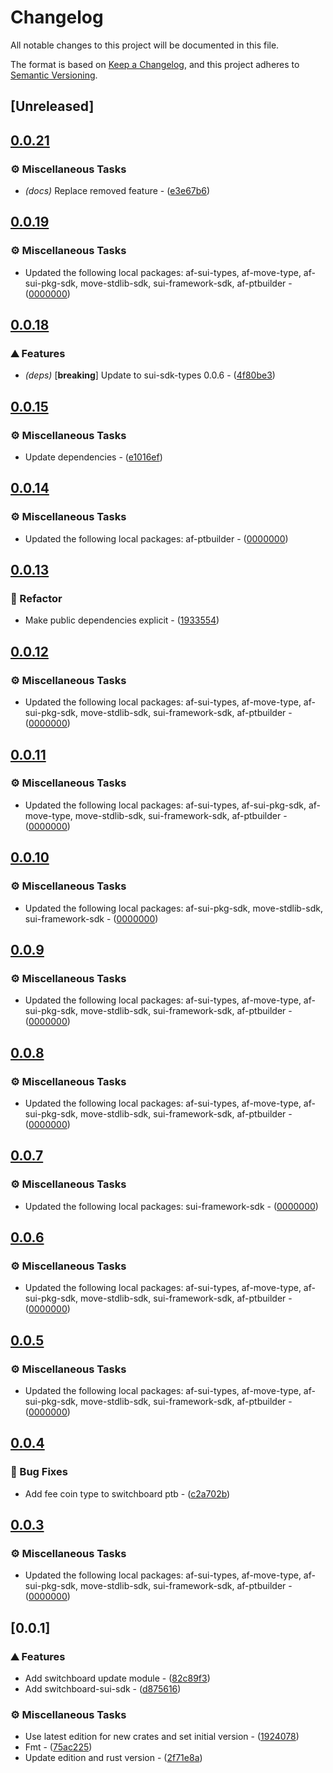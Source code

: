 # Changelog

All notable changes to this project will be documented in this file.

The format is based on [Keep a Changelog](https://keepachangelog.com/en/1.0.0/),
and this project adheres to [Semantic Versioning](https://semver.org/spec/v2.0.0.html).

## [Unreleased]

## [0.0.21](https://github.com/AftermathFinance/aftermath-sdk-rust/compare/switchboard-sui-sdk-v0.0.20...switchboard-sui-sdk-v0.0.21)

### ⚙️ Miscellaneous Tasks

- *(docs)* Replace removed feature - ([e3e67b6](https://github.com/AftermathFinance/aftermath-sdk-rust/commit/e3e67b64f88890bcf457981026966f22d3936b25))


## [0.0.19](https://github.com/AftermathFinance/aftermath-sdk-rust/compare/switchboard-sui-sdk-v0.0.18...switchboard-sui-sdk-v0.0.19)

### ⚙️ Miscellaneous Tasks

- Updated the following local packages: af-sui-types, af-move-type, af-sui-pkg-sdk, move-stdlib-sdk, sui-framework-sdk, af-ptbuilder - ([0000000](https://github.com/AftermathFinance/aftermath-sdk-rust/commit/0000000))


## [0.0.18](https://github.com/AftermathFinance/aftermath-sdk-rust/compare/switchboard-sui-sdk-v0.0.17...switchboard-sui-sdk-v0.0.18)

### ⛰️ Features

- *(deps)* [**breaking**] Update to sui-sdk-types 0.0.6 - ([4f80be3](https://github.com/AftermathFinance/aftermath-sdk-rust/commit/4f80be3cf395982d362fd2f368bd2b0538b89181))


## [0.0.15](https://github.com/AftermathFinance/aftermath-sdk-rust/compare/switchboard-sui-sdk-v0.0.14...switchboard-sui-sdk-v0.0.15)

### ⚙️ Miscellaneous Tasks

- Update dependencies - ([e1016ef](https://github.com/AftermathFinance/aftermath-sdk-rust/commit/e1016ef1344da5430d48f94a7490f3cd7140b10d))


## [0.0.14](https://github.com/AftermathFinance/aftermath-sdk-rust/compare/switchboard-sui-sdk-v0.0.13...switchboard-sui-sdk-v0.0.14)

### ⚙️ Miscellaneous Tasks

- Updated the following local packages: af-ptbuilder - ([0000000](https://github.com/AftermathFinance/aftermath-sdk-rust/commit/0000000))


## [0.0.13](https://github.com/AftermathFinance/aftermath-sdk-rust/compare/switchboard-sui-sdk-v0.0.12...switchboard-sui-sdk-v0.0.13)

### 🚜 Refactor

- Make public dependencies explicit - ([1933554](https://github.com/AftermathFinance/aftermath-sdk-rust/commit/19335540faf2d55827fdfcd04aaa9c130fa306a3))


## [0.0.12](https://github.com/AftermathFinance/aftermath-sdk-rust/compare/switchboard-sui-sdk-v0.0.11...switchboard-sui-sdk-v0.0.12)

### ⚙️ Miscellaneous Tasks

- Updated the following local packages: af-sui-types, af-move-type, af-sui-pkg-sdk, move-stdlib-sdk, sui-framework-sdk, af-ptbuilder - ([0000000](https://github.com/AftermathFinance/aftermath-sdk-rust/commit/0000000))


## [0.0.11](https://github.com/AftermathFinance/aftermath-sdk-rust/compare/switchboard-sui-sdk-v0.0.10...switchboard-sui-sdk-v0.0.11)

### ⚙️ Miscellaneous Tasks

- Updated the following local packages: af-sui-types, af-sui-pkg-sdk, af-move-type, move-stdlib-sdk, sui-framework-sdk, af-ptbuilder - ([0000000](https://github.com/AftermathFinance/aftermath-sdk-rust/commit/0000000))


## [0.0.10](https://github.com/AftermathFinance/aftermath-sdk-rust/compare/switchboard-sui-sdk-v0.0.9...switchboard-sui-sdk-v0.0.10)

### ⚙️ Miscellaneous Tasks

- Updated the following local packages: af-sui-pkg-sdk, move-stdlib-sdk, sui-framework-sdk - ([0000000](https://github.com/AftermathFinance/aftermath-sdk-rust/commit/0000000))


## [0.0.9](https://github.com/AftermathFinance/aftermath-sdk-rust/compare/switchboard-sui-sdk-v0.0.8...switchboard-sui-sdk-v0.0.9)

### ⚙️ Miscellaneous Tasks

- Updated the following local packages: af-sui-types, af-move-type, af-sui-pkg-sdk, move-stdlib-sdk, sui-framework-sdk, af-ptbuilder - ([0000000](https://github.com/AftermathFinance/aftermath-sdk-rust/commit/0000000))


## [0.0.8](https://github.com/AftermathFinance/aftermath-sdk-rust/compare/switchboard-sui-sdk-v0.0.7...switchboard-sui-sdk-v0.0.8)

### ⚙️ Miscellaneous Tasks

- Updated the following local packages: af-sui-types, af-move-type, af-sui-pkg-sdk, move-stdlib-sdk, sui-framework-sdk, af-ptbuilder - ([0000000](https://github.com/AftermathFinance/aftermath-sdk-rust/commit/0000000))


## [0.0.7](https://github.com/AftermathFinance/aftermath-sdk-rust/compare/switchboard-sui-sdk-v0.0.6...switchboard-sui-sdk-v0.0.7)

### ⚙️ Miscellaneous Tasks

- Updated the following local packages: sui-framework-sdk - ([0000000](https://github.com/AftermathFinance/aftermath-sdk-rust/commit/0000000))


## [0.0.6](https://github.com/AftermathFinance/aftermath-sdk-rust/compare/switchboard-sui-sdk-v0.0.5...switchboard-sui-sdk-v0.0.6)

### ⚙️ Miscellaneous Tasks

- Updated the following local packages: af-sui-types, af-move-type, af-sui-pkg-sdk, move-stdlib-sdk, sui-framework-sdk, af-ptbuilder - ([0000000](https://github.com/AftermathFinance/aftermath-sdk-rust/commit/0000000))


## [0.0.5](https://github.com/AftermathFinance/aftermath-sdk-rust/compare/switchboard-sui-sdk-v0.0.4...switchboard-sui-sdk-v0.0.5)

### ⚙️ Miscellaneous Tasks

- Updated the following local packages: af-sui-types, af-move-type, af-sui-pkg-sdk, move-stdlib-sdk, sui-framework-sdk, af-ptbuilder - ([0000000](https://github.com/AftermathFinance/aftermath-sdk-rust/commit/0000000))


## [0.0.4](https://github.com/AftermathFinance/aftermath-sdk-rust/compare/switchboard-sui-sdk-v0.0.3...switchboard-sui-sdk-v0.0.4)

### 🐛 Bug Fixes

- Add fee coin type to switchboard ptb - ([c2a702b](https://github.com/AftermathFinance/aftermath-sdk-rust/commit/c2a702b9112f90fdd34491792e3900d4cb94cf18))


## [0.0.3](https://github.com/AftermathFinance/aftermath-sdk-rust/compare/switchboard-sui-sdk-v0.0.2...switchboard-sui-sdk-v0.0.3)

### ⚙️ Miscellaneous Tasks

- Updated the following local packages: af-sui-types, af-move-type, af-sui-pkg-sdk, move-stdlib-sdk, sui-framework-sdk, af-ptbuilder - ([0000000](https://github.com/AftermathFinance/aftermath-sdk-rust/commit/0000000))


## [0.0.1]

### ⛰️ Features

- Add switchboard update module - ([82c89f3](https://github.com/AftermathFinance/aftermath-sdk-rust/commit/82c89f3d934aaaf26b67ca2f4276f092a1afcd5d))
- Add switchboard-sui-sdk - ([d875616](https://github.com/AftermathFinance/aftermath-sdk-rust/commit/d8756164d0a9fdcde1d0ad99a054d601696256e6))

### ⚙️ Miscellaneous Tasks

- Use latest edition for new crates and set initial version - ([1924078](https://github.com/AftermathFinance/aftermath-sdk-rust/commit/19240780df2de50f424326897c506bd2f13f1213))
- Fmt - ([75ac225](https://github.com/AftermathFinance/aftermath-sdk-rust/commit/75ac22544f404afbce794df00ab45023b7b989bc))
- Update edition and rust version - ([2f71e8a](https://github.com/AftermathFinance/aftermath-sdk-rust/commit/2f71e8ae6385c550ef702d1bbf0093dc7af5c7bb))


